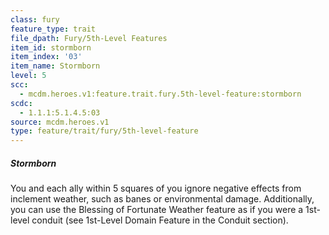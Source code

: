 ```yaml
---
class: fury
feature_type: trait
file_dpath: Fury/5th-Level Features
item_id: stormborn
item_index: '03'
item_name: Stormborn
level: 5
scc:
  - mcdm.heroes.v1:feature.trait.fury.5th-level-feature:stormborn
scdc:
  - 1.1.1:5.1.4.5:03
source: mcdm.heroes.v1
type: feature/trait/fury/5th-level-feature
---
```


##### Stormborn

You and each ally within 5 squares of you ignore negative effects from inclement weather, such as banes or environmental damage. Additionally, you can use the Blessing of Fortunate Weather feature as if you were a 1st-level conduit (see 1st-Level Domain Feature in the Conduit section).
